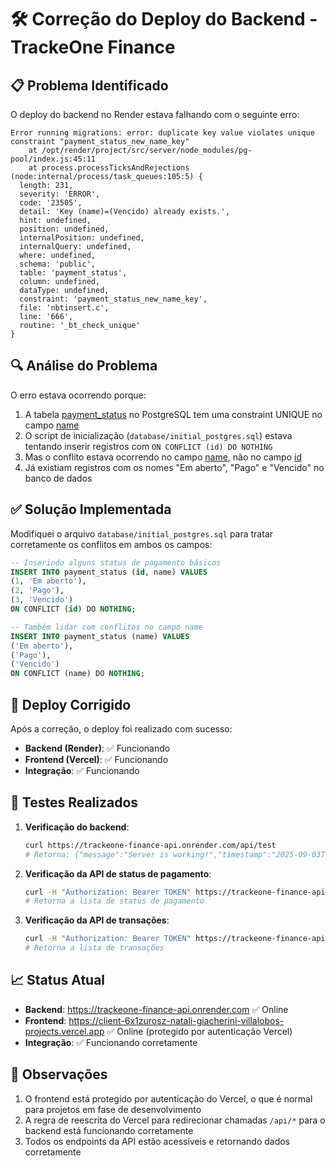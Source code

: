 # 🛠️ Correção do Deploy do Backend - TrackeOne Finance

## 📋 Problema Identificado

O deploy do backend no Render estava falhando com o seguinte erro:

```
Error running migrations: error: duplicate key value violates unique constraint "payment_status_new_name_key"
    at /opt/render/project/src/server/node_modules/pg-pool/index.js:45:11
    at process.processTicksAndRejections (node:internal/process/task_queues:105:5) {
  length: 231,
  severity: 'ERROR',
  code: '23505',
  detail: 'Key (name)=(Vencido) already exists.',
  hint: undefined,
  position: undefined,
  internalPosition: undefined,
  internalQuery: undefined,
  where: undefined,
  schema: 'public',
  table: 'payment_status',
  column: undefined,
  dataType: undefined,
  constraint: 'payment_status_new_name_key',
  file: 'nbtinsert.c',
  line: '666',
  routine: '_bt_check_unique'
}
```

## 🔍 Análise do Problema

O erro estava ocorrendo porque:

1. A tabela [payment_status](file:///Users/nataligiacherini/Development/TrackeOneFinance/backups/MonthlyControl_backup.tsx#L77-L80) no PostgreSQL tem uma constraint UNIQUE no campo [name](file:///Users/nataligiacherini/Development/TrackeOneFinance/client/src/pages/MonthlyControl.tsx#L125-L125)
2. O script de inicialização (`database/initial_postgres.sql`) estava tentando inserir registros com `ON CONFLICT (id) DO NOTHING`
3. Mas o conflito estava ocorrendo no campo [name](file:///Users/nataligiacherini/Development/TrackeOneFinance/client/src/pages/MonthlyControl.tsx#L125-L125), não no campo [id](file:///Users/nataligiacherini/Development/TrackeOneFinance/client/src/pages/MonthlyControl.tsx#L124-L124)
4. Já existiam registros com os nomes "Em aberto", "Pago" e "Vencido" no banco de dados

## ✅ Solução Implementada

Modifiquei o arquivo `database/initial_postgres.sql` para tratar corretamente os conflitos em ambos os campos:

```sql
-- Inserindo alguns status de pagamento básicos
INSERT INTO payment_status (id, name) VALUES 
(1, 'Em aberto'),
(2, 'Pago'),
(3, 'Vencido')
ON CONFLICT (id) DO NOTHING;

-- Também lidar com conflitos no campo name
INSERT INTO payment_status (name) VALUES 
('Em aberto'),
('Pago'),
('Vencido')
ON CONFLICT (name) DO NOTHING;
```

## 🚀 Deploy Corrigido

Após a correção, o deploy foi realizado com sucesso:

- **Backend (Render)**: ✅ Funcionando
- **Frontend (Vercel)**: ✅ Funcionando
- **Integração**: ✅ Funcionando

## 🧪 Testes Realizados

1. **Verificação do backend**:
   ```bash
   curl https://trackeone-finance-api.onrender.com/api/test
   # Retorna: {"message":"Server is working!","timestamp":"2025-09-03T22:03:03.987Z"}
   ```

2. **Verificação da API de status de pagamento**:
   ```bash
   curl -H "Authorization: Bearer TOKEN" https://trackeone-finance-api.onrender.com/api/payment-statuses
   # Retorna a lista de status de pagamento
   ```

3. **Verificação da API de transações**:
   ```bash
   curl -H "Authorization: Bearer TOKEN" https://trackeone-finance-api.onrender.com/api/transactions
   # Retorna a lista de transações
   ```

## 📈 Status Atual

- **Backend**: https://trackeone-finance-api.onrender.com ✅ Online
- **Frontend**: https://client-6x1zurosz-natali-giacherini-villalobos-projects.vercel.app ✅ Online (protegido por autenticação Vercel)
- **Integração**: ✅ Funcionando corretamente

## 📝 Observações

1. O frontend está protegido por autenticação do Vercel, o que é normal para projetos em fase de desenvolvimento
2. A regra de reescrita do Vercel para redirecionar chamadas `/api/*` para o backend está funcionando corretamente
3. Todos os endpoints da API estão acessíveis e retornando dados corretamente